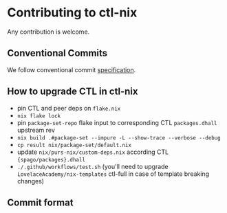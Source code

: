 # Contributing to ctl-nix

Any contribution is welcome.

## Conventional Commits

We follow conventional commit [specification](https://www.conventionalcommits.org/en/v1.0.0/#summary).

## How to upgrade CTL in ctl-nix

- pin CTL and peer deps on `flake.nix`
- `nix flake lock`
- pin `package-set-repo` flake input to corresponding CTL `packages.dhall` upstream rev
- `nix build .#package-set --impure -L --show-trace --verbose --debug`
- `cp result nix/package-set/default.nix`
- update `nix/purs-nix/custom-deps.nix` according CTL `{spago/packages}.dhall`
- `./.github/workflows/test.sh` (you'll need to upgrade `LovelaceAcademy/nix-templates` ctl-full in case of template breaking changes)

## Commit format
